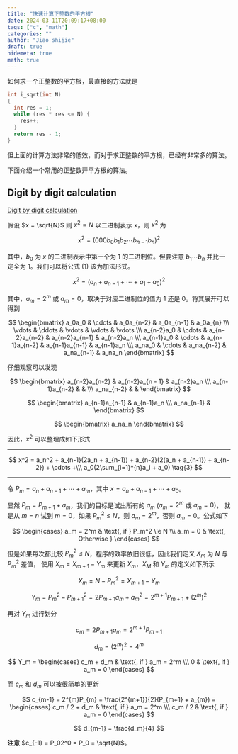 ```yaml
---
title: "快速计算正整数的平方根"
date: 2024-03-11T20:09:17+08:00
tags: ["c", "math"]
categories: ""
author: "Jiao shijie"
draft: true
hidemeta: true
math: true
---
```


如何求一个正整数的平方根，最直接的方法就是

```c
int i_sqrt(int N)
{
  int res = 1;
  while (res * res <= N) {
    res++;
  }
  return res - 1;
}
```

但上面的计算方法非常的低效，而对于求正整数的平方根，已经有非常多的算法。

下面介绍一个常用的正整数开平方根的算法。

## Digit by digit calculation

[Digit by digit calculation](https://en.wikipedia.org/wiki/Methods_of_computing_square_roots#Digit-by-digit_calculation)

假设 $x = \sqrt{N}$ 则 $x^2 = N$ 以二进制表示 $x$，则 $x^2$ 为

$$
x^2 = (000b_0b_1b_2 \cdots b_{n-1}b_n)^2 \tag{1}
$$

其中，$b_0$ 为 $x$ 的二进制表示中第一个为 1 的二进制位。但要注意 $b_1 \cdots b_n$
并比一定全为 1。我们可以将公式 (1) 该为加法形式。

$$
x^2 = (a_n + a_{n-1} + \cdots + a_1 + a_0)^2 \tag{2}
$$

其中，$a_m = 2^m$ 或 $a_m = 0$，取决于对应二进制位的值为 1 还是 0。将其展开可以得到

$$
\begin{bmatrix}
 a_0a_0     & \cdots & a_0a_{n-2}     & a_0a_{n-1}     & a_0a_{n}   \\\
 \vdots     & \ddots & \vdots         & \vdots         & \vdots     \\\
 a_{n-2}a_0 & \cdots & a_{n-2}a_{n-2} & a_{n-2}a_{n-1} & a_{n-2}a_n \\\
 a_{n-1}a_0 & \cdots & a_{n-1}a_{n-2} & a_{n-1}a_{n-1} & a_{n-1}a_n \\\
 a_na_0     & \cdots & a_na_{n-2}     & a_na_{n-1}     & a_na_n
\end{bmatrix}
$$

仔细观察可以发现

$$
\begin{bmatrix}
a_{n-2}a_{n-2} & a_{n-2}a_{n - 1} & a_{n-2}a_n \\\
a_{n-1}a_{n-2} &                  &            \\\
a_na_{n-2}     &                  &
\end{bmatrix}
$$

$$
\begin{bmatrix}
a_{n-1}a_{n-1} & a_{n-1}a_n \\\
a_na_{n-1}     &
\end{bmatrix}
$$

$$
\begin{bmatrix}
a_na_n
\end{bmatrix}
$$

因此，$x^2$ 可以整理成如下形式

---

$$
x^2 = a_n^2 + a_{n-1}(2a_n + a_{n-1}) + a_{n-2}(2(a_n + a_{n-1}) + a_{n-2}) + \cdots +\\\
a_0(2\sum_{i=1}^{n}a_i + a_0) \tag{3}
$$

---

令 $P_m = a_n + a_{n-1} + \cdots + a_m$，其中 $x = a_n + a_{n-1} + \cdots + a_0$。

显然 $P_m = P_{m + 1} + a_m$，我们的目标是试出所有的 $a_m$ ($a_m = 2^m$ 或 $a_m = 0$)，
就是从 $m = n$ 试到 $m = 0$，如果 $P_m^2 \le N$，则 $a_m = 2^m$，否则 $a_m = 0$。公式如下

$$
\begin{cases}
 a_m = 2^m & \text{, if } P_m^2 \le N \\\
 a_m = 0 & \text{, Otherwise }
\end{cases}
$$

但是如果每次都比较 $P_m^2 \le N$，程序的效率依旧很低，因此我们定义 $X_m$ 为
$N$ 与 $P_m^2$ 差值， 使用 $X_m = X_{m+1} - Y_m$ 来更新 $X_m$，$X_M$ 和 $Y_m$
的定义如下所示

$$
X_m = N - P_m^2 = X_{m+1} - Y_m
$$

$$
Y_m = P_m^2 - P_{m+1}^2 = 2P_{m+1}a_m + a_m^2 = 2^{m+1}P_{m+1} + (2^{m})^2
$$

再对 $Y_m$ 进行划分

$$
c_m = 2P_{m+1}a_m = 2^{m+1}P_{m+1}
$$

$$
d_m = (2^{m})^2 = 4^m
$$

$$
Y_m = \begin{cases}
c_m + d_m & \text{, if } a_m = 2^m \\\
0         & \text{, if } a_m = 0
\end{cases}
$$

而 $c_m$ 和 $d_m$ 可以被很简单的更新

$$
c_{m-1} = 2^{m}P_{m} = \frac{2^{m+1}}{2}(P_{m+1} + a_{m}) = \begin{cases}
c_m / 2 + d_m & \text{, if } a_m = 2^m \\\
c_m / 2       & \text{, if } a_m = 0
\end{cases}
$$

$$
d_{m-1} = \frac{d_m}{4}
$$

**注意** $c_{-1} = P_02^0 = P_0 = \sqrt{N}$。
